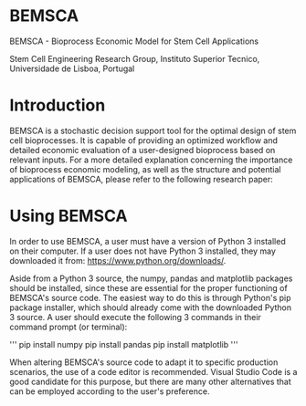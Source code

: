 # BEMSCA
BEMSCA - Bioprocess Economic Model for Stem Cell Applications

Stem Cell Engineering Research Group, Instituto Superior Tecnico, Universidade de Lisboa, Portugal

# Introduction
BEMSCA is a stochastic decision support tool for the optimal design of stem cell bioprocesses. It is capable of providing an optimized workflow and detailed economic evaluation of a user-designed bioprocess based on relevant inputs. For a more detailed explanation concerning the importance of bioprocess economic modeling, as well as the structure and potential applications of BEMSCA, please refer to the following research paper:

# Using BEMSCA
In order to use BEMSCA, a user must have a version of Python 3 installed on their computer. If a user does not have Python 3 installed, they may downloaded it from: https://www.python.org/downloads/.

Aside from a Python 3 source, the numpy, pandas and matplotlib packages should be installed, since these are essential for the proper functioning of BEMSCA's source code. The easiest way to do this is through Python's pip package installer, which should already come with the downloaded Python 3 source. A user should execute the following 3 commands in their command prompt (or terminal):

'''
pip install numpy
pip install pandas
pip install matplotlib
'''

When altering BEMSCA's source code to adapt it to specific production scenarios, the use of a code editor is recommended. Visual Studio Code is a good candidate for this purpose, but there are many other alternatives that can be employed according to the user's preference.
